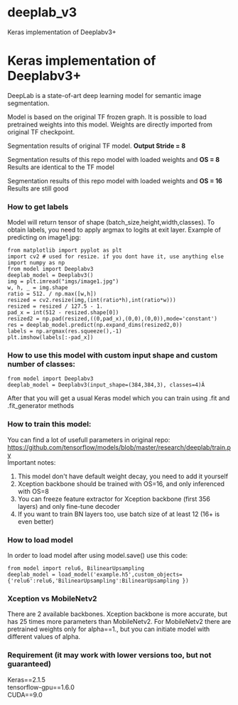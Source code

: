 # deeplab_v3
Keras implementation of Deeplabv3+
# Keras implementation of Deeplabv3+
DeepLab is a state-of-art deep learning model for semantic image segmentation.  

Model is based on the original TF frozen graph. It is possible to load pretrained weights into this model. Weights are directly imported from original TF checkpoint.  

Segmentation results of original TF model. __Output Stride = 8__
 

Segmentation results of this repo model with loaded weights and __OS = 8__  
Results are identical to the TF model  
 

Segmentation results of this repo model with loaded weights and __OS = 16__  
Results are still good
 

### How to get labels
Model will return tensor of shape (batch_size,height,width,classes). To obtain labels, you need to apply argmax to logits at exit layer. Example of predicting on image1.jpg:  

```
from matplotlib import pyplot as plt
import cv2 # used for resize. if you dont have it, use anything else
import numpy as np
from model import Deeplabv3
deeplab_model = Deeplabv3()
img = plt.imread("imgs/image1.jpg")
w, h, _ = img.shape
ratio = 512. / np.max([w,h])
resized = cv2.resize(img,(int(ratio*h),int(ratio*w)))
resized = resized / 127.5 - 1.
pad_x = int(512 - resized.shape[0])
resized2 = np.pad(resized,((0,pad_x),(0,0),(0,0)),mode='constant')
res = deeplab_model.predict(np.expand_dims(resized2,0))
labels = np.argmax(res.squeeze(),-1)
plt.imshow(labels[:-pad_x])
```

### How to use this model with custom input shape and custom number of classes:  
```
from model import Deeplabv3
deeplab_model = Deeplabv3(input_shape=(384,384,3), classes=4)Â  
```
After that you will get a usual Keras model which you can train using .fit and .fit_generator methods  

### How to train this model:
You can find a lot of usefull parameters in original repo: https://github.com/tensorflow/models/blob/master/research/deeplab/train.py  
Important notes:
1. This model don't have default weight decay, you need to add it yourself
2. Xception backbone should be trained with OS=16, and only inferenced with OS=8
3. You can freeze feature extractor for Xception backbone (first 356 layers) and only fine-tune decoder  
4. If you want to train BN layers too, use batch size of at least 12 (16+ is even better)

### How to load model
In order to load model after using model.save() use this code:

```
from model import relu6, BilinearUpsampling
deeplab_model = load_model('example.h5',custom_objects={'relu6':relu6,'BilinearUpsampling':BilinearUpsampling })
```

### Xception vs MobileNetv2
There are 2 available backbones. Xception backbone is more accurate, but has 25 times more parameters than MobileNetv2.  For MobileNetv2 there are pretrained weights only for alpha==1., but you can initiate model with different values of alpha.


### Requirement (it may work with lower versions too, but not guaranteed) 
Keras==2.1.5  
tensorflow-gpu==1.6.0  
CUDA==9.0   

